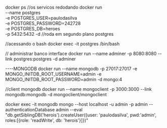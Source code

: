 docker ps //os servicos redodando
docker run \
    --name postgres \
    -e POSTGRES_USER=paulodasilva \
    -e POSTGRES_PASSWORD=242728 \
    -e POSTGRES_DB=heroes \
    -p 5432:5432
    -d  //roda em segundo plano
    postgres

//acessando o bash
docker exec -it postgres /bin/bash

// administrar banco interface
docker run --name adminer -p 8080:8080 --link postgres:postgres -d adminer

----MONGODB
docker run --name mongodb -p 27017:27017 -e MONGO_INITDB_ROOT_USERNAME=admin -e MONGO_INITDB_ROOT_PASSWORD=admin -d mongo:4

//client mongodb
docker run --name mongoclient -p 3000:3000 --link mongodb:mongodb -d mongoclient/mongoclient

docker exec -it mongodb mongo --host localhost -u admin -p admin --authenticationDatabase admin --eval "db.getSiblingDB('herois').createUser({user: 'paulodasilva', pwd:'admin', roles:[{role: 'readWrite', db: 'herois'}]})"